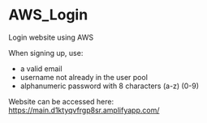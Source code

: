 # AWS_Login
Login website using AWS

When signing up, use:
- a valid email
- username not already in the user pool
- alphanumeric password with 8 characters (a-z) (0-9)

Website can be accessed here: https://main.d1ktyqvfrgp8sr.amplifyapp.com/
